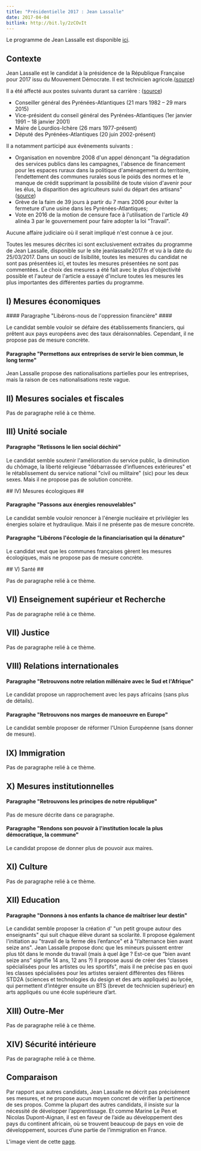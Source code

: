 ```yaml
---
title: "Présidentielle 2017 : Jean Lassalle"
date: 2017-04-04
bitlink: http://bit.ly/2zCOvIt
---
```


Le programme de Jean Lassalle est disponible [ici](http://jeanlassalle2017.fr/le-projet-de-jean-lassalle/).

## Contexte ##

Jean Lassalle est le candidat à la présidence de la République Française pour 2017 issu du Mouvement Démocrate. Il est technicien agricole.([source](https://fr.wikipedia.org/wiki/Jean_Lassalle))

Il a été affecté aux postes suivants durant sa carrière : ([source](https://fr.wikipedia.org/wiki/Jean_Lassalle))

- Conseiller général des Pyrénées-Atlantiques (21 mars 1982 – 29 mars 2015)
- Vice-président du conseil général des Pyrénées-Atlantiques (1er janvier 1991 – 18 janvier 2001)
- Maire de Lourdios-Ichère (26 mars 1977-présent)
- Député des Pyrénées-Atlantiques (20 juin 2002-présent)

Il a notamment participé aux évènements suivants :

- Organisation en novembre 2008 d'un appel dénonçant "la dégradation des services publics dans les campagnes, l'absence de financement pour les espaces ruraux dans la politique d'aménagement du territoire, l’endettement des communes rurales sous le poids des normes et le manque de crédit supprimant la possibilité de toute vision d'avenir pour les élus, la disparition des agriculteurs suivi du départ des artisans"([source](https://fr.wikipedia.org/wiki/Jean_Lassalle))
- Grève de la faim de 39 jours à partir du 7 mars 2006 pour éviter la fermeture d'une usine dans les Pyrénées-Atlantiques;
- Vote en 2016 de la motion de censure face à l'utilisation de l'article 49 alinéa 3 par le gouvernement pour faire adopter la loi "Travail".

Aucune affaire judiciaire où il serait impliqué n'est connue à ce jour.

Toutes les mesures décrites ici sont exclusivement extraites du programme de Jean Lassalle, disponible sur le site jeanlassalle2017.fr et vu à la date du 25/03/2017. Dans un souci de lisibilité, toutes les mesures du candidat ne sont pas présentées ici, et toutes les mesures présentées ne sont pas commentées. Le choix des mesures a été fait avec le plus d'objectivité possible et l'auteur de l'article a essayé d'inclure toutes les mesures les plus importantes des différentes parties du programme.

## I) Mesures économiques ##

#### Paragraphe "Libérons-nous de l'oppression financière" ####

Le candidat semble vouloir se défaire des établissements financiers, qui prêtent aux pays européens avec des taux déraisonnables. Cependant, il ne propose pas de mesure concrète.

#### Paragraphe "Permettons aux entreprises de servir le bien commun, le long terme" ####

Jean Lassalle propose des nationalisations partielles pour les entreprises, mais la raison de ces nationalisations reste vague.

## II) Mesures sociales et fiscales ##

Pas de paragraphe relié à ce thème.

## III) Unité sociale ##

#### Paragraphe "Retissons le lien social déchiré" ####

Le candidat semble soutenir l'amélioration du service public, la diminution du chômage, la liberté religieuse "débarrassée d’influences extérieures" et le rétablissement du service national "civil ou militaire" (sic) pour les deux sexes. Mais il ne propose pas de solution concrète.

## IV) Mesures écologiques ##

#### Paragraphe "Passons aux énergies renouvelables" ####

Le candidat semble vouloir renoncer à l'énergie nucléaire et privilégier les énergies solaire et hydraulique. Mais il ne présente pas de mesure concrète.

#### Paragraphe "Libérons l'écologie de la financiarisation qui la dénature" ####

Le candidat veut que les communes françaises gèrent les mesures écologiques, mais ne propose pas de mesure concrète.

## V) Santé ##

Pas de paragraphe relié à ce thème.

## VI) Enseignement supérieur et Recherche ##

Pas de paragraphe relié à ce thème.

## VII) Justice ##

Pas de paragraphe relié à ce thème.

## VIII) Relations internationales ##

#### Paragraphe "Retrouvons notre relation millénaire avec le Sud et l'Afrique" ####

Le candidat propose un rapprochement avec les pays africains (sans plus de détails).

#### Paragraphe "Retrouvons nos marges de manoeuvre en Europe" ####

Le candidat semble proposer de réformer l'Union Européenne (sans donner de mesure).

## IX) Immigration ##

Pas de paragraphe relié à ce thème.

## X) Mesures institutionnelles ##

#### Paragraphe "Retrouvons les principes de notre république" ####

Pas de mesure décrite dans ce paragraphe.

#### Paragraphe "Rendons son pouvoir à l'institution locale la plus démocratique, la commune" ####

Le candidat propose de donner plus de pouvoir aux maires.

## XI) Culture ##

Pas de paragraphe relié à ce thème.

## XII) Education ##

#### Paragraphe "Donnons à nos enfants la chance de maîtriser leur destin" ####

Le candidat semble proposer la création d' "un petit groupe autour des enseignants" qui suit chaque élève durant sa scolarité. Il propose également l'initiation au "travail de la ferme dès l’enfance" et à "l’alternance bien avant seize ans". Jean Lassalle propose donc que les mineurs puissent entrer plus tôt dans le monde du travail (mais à quel âge ? Est-ce que “bien avant seize ans” signifie 14 ans, 12 ans ?) Il propose aussi de créer des “classes spécialisées pour les artistes ou les sportifs", mais il ne précise pas en quoi les classes spécialisées pour les artistes seraient différentes des filières STD2A (sciences et technologies du design et des arts appliqués) au lycée, qui permettent d’intégrer ensuite un BTS (brevet de technicien supérieur) en arts appliqués ou une école supérieure d’art.

## XIII) Outre-Mer ##

Pas de paragraphe relié à ce thème.

## XIV) Sécurité intérieure ##

Pas de paragraphe relié à ce thème.

## Comparaison ##

Par rapport aux autres candidats, Jean Lassalle ne décrit pas précisément ses mesures, et ne propose aucun moyen concret de vérifier la pertinence de ses propos. Comme la plupart des autres candidats, il insiste sur la nécessité de développer l’apprentissage. Et comme Marine Le Pen et Nicolas Dupont-Aignan, il est en faveur de l’aide au développement des pays du continent africain, où se trouvent beaucoup de pays en voie de développement, sources d’une partie de l’immigration en France.

L'image vient de cette [page](http://jeanlassalle2017.fr/).

